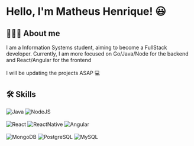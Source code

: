 # Hello, I'm Matheus Henrique! 😃


## 👨🏻‍💻 About me
I am a Information Systems student, aiming to become a FullStack developer. Currently, I am more focused on Go/Java/Node for the backend and React/Angular for the frontend<br/><br/>
I will be updating the projects ASAP :computer:


## 🛠 Skills
<div style="display: inline_block">
    <img text-align="center" alt="Java" src= "https://img.shields.io/badge/Java-ED8B00?style=for-the-badge&logo=openjdk&logoColor=white" />
    <img text-align="center" alt="NodeJS" src= "https://img.shields.io/badge/Node.js-43853D?style=for-the-badge&logo=node.js&logoColor=white"/><br/><br/>
    <img text-align="center" alt="React" src= "https://img.shields.io/badge/React-20232A?style=for-the-badge&logo=react&logoColor=61DAFB" />
    <img text-align="center" alt="ReactNative" src= "https://img.shields.io/badge/react_native-%2320232a.svg?style=for-the-badge&logo=react&logoColor=%2361DAFB"/>
    <img text-align="center" alt="Angular" src= "https://img.shields.io/badge/Angular-DD0031?style=for-the-badge&logo=angular&logoColor=white" /><br/><br/>
    <img text-align="center" alt="MongoDB" src= "https://img.shields.io/badge/MongoDB-4EA94B?style=for-the-badge&logo=mongodb&logoColor=white" />
    <img text-align="center" alt="PostgreSQL" src= "https://img.shields.io/badge/PostgreSQL-316192?style=for-the-badge&logo=postgresql&logoColor=white"/>
    <img text-align="center" alt="MySQL" src= "https://img.shields.io/badge/MySQL-005C84?style=for-the-badge&logo=mysql&logoColor=white"/>
   


</div>

